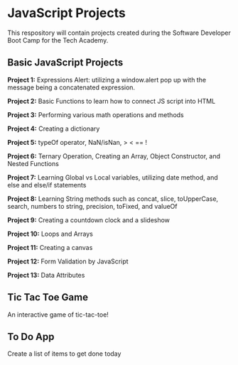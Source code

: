 # JavaScript Projects
This respository will contain projects created during the Software Developer Boot Camp for the Tech Academy.
## Basic JavaScript Projects
**Project 1:** Expressions Alert: utilizing a window.alert pop up with the message being a concatenated expression.

**Project 2:** Basic Functions to learn how to connect JS script into HTML

**Project 3:** Performing various math operations and methods

**Project 4:** Creating a dictionary

**Project 5:** typeOf operator, NaN/isNan, > < == !

**Project 6:** Ternary Operation, Creating an Array, Object Constructor, and Nested Functions

**Project 7:** Learning Global vs Local variables, utilizing date method, and else and else/if statements

**Project 8:** Learning String methods such as concat, slice, toUpperCase, search, numbers to string, precision, toFixed, and valueOf

**Project 9:** Creating a countdown clock and a slideshow

**Project 10:** Loops and Arrays

**Project 11:** Creating a canvas

**Project 12:** Form Validation by JavaScript

**Project 13:** Data Attributes

## Tic Tac Toe Game
An interactive game of tic-tac-toe!
## To Do App
Create a list of items to get done today
